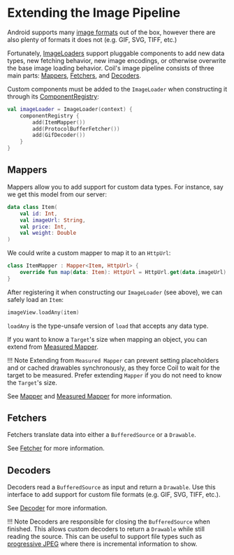 # Extending the Image Pipeline

Android supports many [image formats](https://developer.android.com/guide/topics/media/media-formats) out of the box, however there are also plenty of formats it does not (e.g. GIF, SVG, TIFF, etc.)

Fortunately, [ImageLoaders](image_loaders.md) support pluggable components to add new data types, new fetching behavior, new image encodings, or otherwise overwrite the base image loading behavior. Coil's image pipeline consists of three main parts: [Mappers](../api/coil-base/coil.map/-mapper), [Fetchers](../api/coil-base/coil.fetch/-fetcher), and [Decoders](../api/coil-base/coil.decode/-decoder).

Custom components must be added to the `ImageLoader` when constructing it through its [ComponentRegistry](../api/coil-base/coil/-component-registry):

```kotlin
val imageLoader = ImageLoader(context) {
    componentRegistry {
        add(ItemMapper())
        add(ProtocolBufferFetcher())
        add(GifDecoder())
    }
}
```

## Mappers

Mappers allow you to add support for custom data types. For instance, say we get this model from our server:

```kotlin
data class Item(
    val id: Int,
    val imageUrl: String,
    val price: Int,
    val weight: Double
)
```

We could write a custom mapper to map it to an `HttpUrl`:

```kotlin
class ItemMapper : Mapper<Item, HttpUrl> {
    override fun map(data: Item): HttpUrl = HttpUrl.get(data.imageUrl)
}
```

After registering it when constructing our `ImageLoader` (see above), we can safely load an `Item`:

```kotlin
imageView.loadAny(item)
```

`loadAny` is the type-unsafe version of `load` that accepts any data type.

If you want to know a `Target`'s size when mapping an object, you can extend from [Measured Mapper](../api/coil-base/coil.map/-measured-mapper).

!!! Note
    Extending from `Measured Mapper` can prevent setting placeholders and or cached drawables synchronously, as they force Coil to wait for the target to be measured. Prefer extending `Mapper` if you do not need to know the `Target`'s size.

See [Mapper](../api/coil-base/coil.map/-mapper) and [Measured Mapper](../api/coil-base/coil.map/-measured-mapper) for more information.

## Fetchers

Fetchers translate data into either a `BufferedSource` or a `Drawable`.

See [Fetcher](../api/coil-base/coil.fetch/-fetcher) for more information.

## Decoders

Decoders read a `BufferedSource` as input and return a `Drawable`. Use this interface to add support for custom file formats (e.g. GIF, SVG, TIFF, etc.).

See [Decoder](../api/coil-base/coil.decode/-decoder) for more information.

!!! Note
    Decoders are responsible for closing the `BufferedSource` when finished. This allows custom decoders to return a `Drawable` while still reading the source. This can be useful to support file types such as [progressive JPEG](https://www.liquidweb.com/kb/what-is-a-progressive-jpeg/) where there is incremental information to show.

